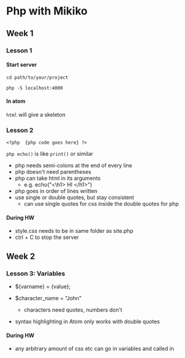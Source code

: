 
# Php with Mikiko

## Week 1

### Lesson 1

#### Start server

`cd path/to/your/project`

`php -S localhost:4000`


#### In atom

`html` will give a skeleton

### Lesson 2

`<?php	{php code goes here} ?>`

`php echo()` is like `print()` or similar

- php needs semi-colons at the end of every line
- php doesn't need parentheses
- php can take html in its arguments
  - e.g. echo("<\h1> HI <\/h1>")
- php goes in order of lines written
- use single or double quotes, but stay consistent
	- can use single quotes for css inside the double quotes for php


#### During HW

- style.css needs to be in same folder as site.php
- ctrl + C to stop the server

## Week 2

### Lesson 3: Variables

- ${varname} = {value};
- $character_name = "John"
	- characters need quotes, numbers don't

- syntax highlighting in Atom only works with double quotes


#### During HW

- any arbitrary amount of css etc can go in variables and called in <style>
- variables can use variables in their definitions
	- they do not dynamically change
		- no auto-update, purely linear
		- have to redefine to make the changes
- semi-colons inside the double quotes for css are read as css.
- **don't forget the single quotes for css <|span style = 'color: $colour'> SOMETHING <|/span>**
- semi-colons are needed at the end of every line which has something after it
- <|wbr> is zero-width whitespace (for mixing japanese text with variables - seems a pain)


## Data Types

- strings take quotes
- integers take no special notation - just the number
- floats take no special notation - just use the decimal point
- booleans are lower-case
- null is lower-case
- data types are used everywhere, not just n variables

#### Lesson 4: Strings
- strtolower(string)
- strtoupper(string)
- strlen(string)
- str_replace(pattern, replacement, string)
- substr(string, starting_index, how_many)

- echo function() function() function()
	- e.g echo strlen("hello")+ strlen("world")

- "Thing"[index goes here]
- "Thing"[0]  becomes "T"

#### During HW

- arguments to functions can be other evaluated functions: str_pad($var, strlen($var)+1), " ")
	- see lesson_4_hw lines 53:69 for example


### Lesson 5: Numbers

- % is mod
- $var += 53 is $var = $var + 53
- $var *= 23 is $var = $var * 23
- $var++ is $var = $var + 1
- $var-- is $var = $var - 1
- sqrt()
- max(x, y)
- min(x, y)
- round(54.444)
- ceil(x) = round up
- floor(x) = round down
- pow(x, y) = x to the power of y
- abs()


#### During HW

- </sup>  is superscript tag
- </i> is italic
- </b> is bold
- in variables, if_else is (test)? true : false;
- strlen(), NOT nchar()
- pi is a function: pi()
- &#960 is pi (& # 9 6 0)

### Lesson 6: Get User Input

- use HTML forms
- multiple inputs are fine, but "submit" will resubmit EVERYTHING
- </form> Write something: </input type="text" name="something"> </input type="submit"> </form>
- access input with `$_GET["name parameter"]` in php

- using parameters in the form adds to the url - you can write the things directly there if you want
- you can assign $_GET["parameter"] to php variables no worries


### Lesson 7: Basic Calculator

- html form
- `$_GET["thing_a"] + $_GET["thing_b"]`
- password input hides input in page, **but not in url**


#### During HW

- you have kinda forgotten how to write basic css

```
switch($on_this_variable){
case: x;
echo "Something"
break;
case: y;
echo "Something else";
break;
}
```

- html form radiobuttons

```
<input type="radio" id="plus" name="operator" value="plus">
<label for="plus">plus</label><br>
<input type="radio" id="minus" name="operator" value="minus">
<label for="minus">minus</label><br>
```
**Note: switch/case does [loose comparison](https://www.php.net/manual/en/types.comparisons.php#types.comparisions-loose).**


### Lesson 8: Madlibs

- oof, it has been a while

#### During HW

- search-boxes use `type="hidden"` a fair bit
- `class` can go inside html forms
- yep, today was easy
- used </details> as a hack for not showing the result
	- https://www.w3schools.com/php/php_form_required.asp shows a proper way to do it
	- apparently we'll come back to this later, so that'll do for now

### Lesson 9: URL Parameters

- url parameters store any arbitrary information for a website _in_ the url
	- allows for bookmarking etc
	- is not secure at all if you use `$_GET["thing"]` or `form method = "get"`
	- `"post"` is the more secure one - that is the next lesson

- `method = "post"` and `$_POST["thing"]` do _not_ show in the url
- there are other differences, but that is the main thing for now 
